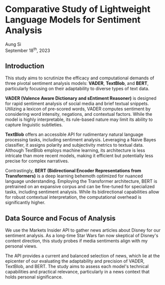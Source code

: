 # Comparative Study of Lightweight Language Models for Sentiment Analysis

Aung Si<br>
September 18<sup>th</sup>, 2023

## Introduction 

This study aims to scrutinize the efficacy and computational demands of three pivotal sentiment analysis models: **VADER**, **TextBlob**, and **BERT**, particularly focusing on their adaptability to diverse types of text data.

**VADER (Valence Aware Dictionary and sEntiment Reasoner)** is designed for rapid sentiment analysis of social media and brief textual snippets. Utilizing a lexicon of pre-scored words, VADER computes sentiment by considering word intensity, negations, and contextual factors. While the model is highly interpretable, its rule-based nature may limit its ability to capture linguistic subtleties.

**TextBlob** offers an accessible API for rudimentary natural language processing tasks, including sentiment analysis. Leveraging a Naive Bayes classifier, it assigns polarity and subjectivity metrics to textual data. Although TextBlob employs machine learning, its architecture is less intricate than more recent models, making it efficient but potentially less precise for complex narratives.

Contrastingly, **BERT (Bidirectional Encoder Representations from Transformers)** is a deep learning behemoth optimized for nuanced language understanding. Employing the Transformer architecture, BERT is pretrained on an expansive corpus and can be fine-tuned for specialized tasks, including sentiment analysis. While its bidirectional capabilities allow for robust contextual interpretation, the computational overhead is significantly higher.

## Data Source and Focus of Analysis

We use the Markets Insider API to gather news articles about Disney for our sentiment analysis. As a long-time Star Wars fan now skeptical of Disney's content direction, this study probes if media sentiments align with my personal views.

The API provides a current and balanced selection of news, which lie at the epicenter of our evaluating the adaptability and precision of VADER, TextBlob, and BERT. The study aims to assess each model's technical capabilities and practical relevance, particularly in a news context that holds personal significance.